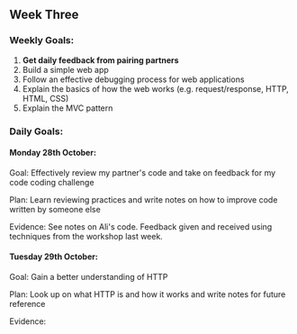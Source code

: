 ## Week Three

### Weekly Goals:
1. <b>Get daily feedback from pairing partners</b>
2. Build a simple web app
3. Follow an effective debugging process for web applications
4. Explain the basics of how the web works (e.g. request/response, HTTP, HTML, CSS)
5. Explain the MVC pattern

### Daily Goals:
#### Monday 28th October:
Goal: Effectively review my partner's code and take on feedback for my code coding challenge

Plan: Learn reviewing practices and write notes on how to improve code written by someone else

Evidence: See notes on Ali's code. Feedback given and received using techniques from the workshop last week.


#### Tuesday 29th October:
Goal: Gain a better understanding of HTTP

Plan: Look up on what HTTP is and how it works and write notes for future reference

Evidence: 

